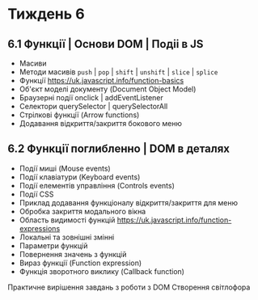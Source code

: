 # Тиждень 6

## 6.1 Функції | Основи DOM | Подіі в JS
- Масиви 
- Методи масивів `push` | `pop` | `shift` | `unshift` | `slice` | `splice`
- Функції https://uk.javascript.info/function-basics
- Об'єкт моделі документу (Document Object Model)
- Браузерні події onclick | addEventListener
- Селектори querySelector | querySelectorAll
- Стрілкові функції (Arrow functions)
- Додавання відкриття/закриття бокового меню

## 6.2 Функції поглибленно | DOM в деталях
- Події миші (Mouse events)
- Події клавіатури (Keyboard events)
- Події елементів управління (Controls events)
- Події CSS
- Приклад додавання функціоналу відкриття/закриття для меню
- Обробка закриття модального вікна
- Область видимості функцій https://uk.javascript.info/function-expressions
- Локальні та зовнішні змінні 
- Параметри функцій 
- Повернення значень з функцій
- Вираз функції (Function expression)
- Функція зворотного виклику (Callback function)

Практичне вирішення завдань з роботи з DOM
Створення світлофора

